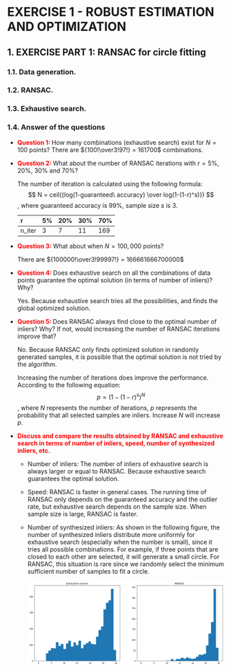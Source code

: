 # EXERCISE 1 - ROBUST ESTIMATION AND OPTIMIZATION

## 1. EXERCISE PART 1: RANSAC for circle fitting

### 1.1. Data generation.

### 1.2. RANSAC.

### 1.3. Exhaustive search.

### 1.4. Answer of the questions

* <b style="color:red"> Question 1: </b> How many combinations (exhaustive search) exist for $N=100$ points? 
	There are ${100!\over3!97!} = 161700$ combinations.

* <b style="color:red"> Question 2: </b> What about the number of RANSAC iterations with $r=5\%$, $20\%$, $30\%$ and $70\%$? 

  The number of iteration is calculated using the following formula:
  $$
  N = ceil({log(1-guaranteed\ accuracy) \over log(1-(1-r)^s)})
  $$
  , where guaranteed accuracy is $99\%$, sample size $s$ is $3$.

  | r      | 5%   | 20%  | 30%  | 70%  |
  | ------ | ---- | ---- | ---- | ---- |
  | n_iter | 3    | 7    | 11   | 169  |


* <b style="color:red"> Question 3: </b> What about when $N=100,000$ points?

  There are ${100000!\over3!99997!} = 166661666700000$

* <b style="color:red"> Question 4: </b> Does exhaustive search on all the combinations of data points guarantee the optimal solution (in terms of number of inliers)? Why?

  Yes. Because exhaustive search tries all the possibilities, and finds the global optimized solution.

* <b style="color:red"> Question 5: </b> Does RANSAC always find close to the optimal number of inliers? Why? If not, would increasing the number of RANSAC iterations improve that?

  No. Because RANSAC only finds optimized solution in randomly generated samples, it is possible that the optimal solution is not tried by the algorithm. 

  Increasing the number of iterations does improve the performance. According to the following equation:
  $$
  p = (1-(1-r)^s)^N
  $$
  , where $N$ represents the number of iterations, $p$ represents the probability that all selected samples are inliers. Increase $N$ will increase $p$. 

* <b style="color:red">Discuss and compare the results obtained by RANSAC and exhaustive search in terms of
  number of inliers, speed, number of synthesized inliers, etc.</b>

  * Number of inliers: The number of inliers of exhaustive search is always larger or equal to RANSAC. Because exhaustive search guarantees the optimal solution. 

  * Speed: RANSAC is faster in general cases. The running time of RANSAC only depends on the guaranteed accuracy and the outlier rate, but exhaustive search depends on the sample size. When sample size is large, RANSAC is faster. 

  * Number of synthesized inliers: As shown in the following figure, the number of synthesized inliers distribute more uniformly for exhaustive search (especially when the number is small), since it tries all possible combinations. For example, if three points that are closed to each other are selected, it will generate a small circle. For RANSAC, this situation is rare since we randomly select the minimum sufficient number of samples to fit a circle. 

    ![cmp](assets/cmp.jpg)

    
